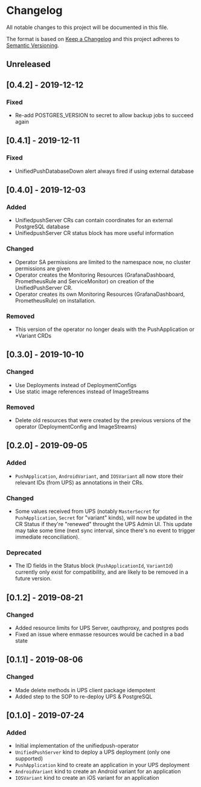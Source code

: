 # Changelog
All notable changes to this project will be documented in this file.

The format is based on [Keep a Changelog](http://keepachangelog.com/en/1.0.0/)
and this project adheres to [Semantic Versioning](http://semver.org/spec/v2.0.0.html).

## Unreleased

## [0.4.2] - 2019-12-12
### Fixed
- Re-add POSTGRES_VERSION to secret to allow backup jobs to succeed again

## [0.4.1] - 2019-12-11
### Fixed
- UnifiedPushDatabaseDown alert always fired if using external database

## [0.4.0] - 2019-12-03
### Added
- UnifiedpushServer CRs can contain coordinates for an external PostgreSQL database
- UnifiedpushServer CR status block has more useful information

### Changed
- Operator SA permissions are limited to the namespace now, no cluster permissions are given
- Operator creates the Monitoring Resources (GrafanaDashboard, PrometheusRule and ServiceMonitor) on creation of the UnifiedPushServer CR.
- Operator creates its own Monitoring Resources (GrafanaDashboard, PrometheusRule) on installation.

### Removed
- This version of the operator no longer deals with the PushApplication or *Variant CRDs

## [0.3.0] - 2019-10-10
### Changed
- Use Deployments instead of DeploymentConfigs
- Use static image references instead of ImageStreams

### Removed
- Delete old resources that were created by the previous versions of the operator
  (DeploymentConfig and ImageStreams)

## [0.2.0] - 2019-09-05
### Added
- `PushApplication`, `AndroidVariant`, and `IOSVariant` all now store
  their relevant IDs (from UPS) as annotations in their CRs.

### Changed
- Some values received from UPS (notably `MasterSecret` for
  `PushApplication`, `Secret` for "variant" kinds), will now be
  updated in the CR Status if they're "renewed" throught the UPS Admin
  UI. This update may take some time (next sync interval, since
  there's no event to trigger immediate reconciliation).

### Deprecated
- The ID fields in the Status block (`PushApplicationId`, `VariantId`)
  currently only exist for compatibility, and are likely to be removed
  in a future version.

## [0.1.2] - 2019-08-21
### Changed
- Added resource limits for UPS Server, oauthproxy, and postgres pods
- Fixed an issue where enmasse resources would be cached in a bad state

## [0.1.1] - 2019-08-06
### Changed
- Made delete methods in UPS client package idempotent
- Added step to the SOP to re-deploy UPS & PostgreSQL

## [0.1.0] - 2019-07-24
### Added
- Initial implementation of the unifiedpush-operator
- `UnifiedPushServer` kind to deploy a UPS deployment (only one supported)
- `PushApplication` kind to create an application in your UPS deployment
- `AndroidVariant` kind to create an Android variant for an application
- `IOSVariant` kind to create an iOS variant for an application
